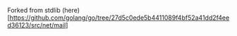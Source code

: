 Forked from stdlib (here)[https://github.com/golang/go/tree/27d5c0ede5b4411089f4bf52a41dd2f4eed36123/src/net/mail]
